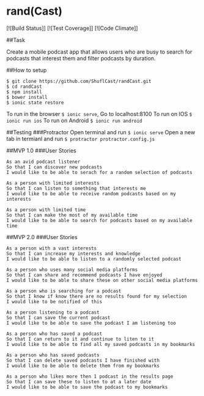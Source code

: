 rand(Cast)
===========
[![Build Status]] [![Test Coverage]] [![Code Climate]]

##Task

Create a mobile podcast app that allows users who are busy to search for podcasts that interest them and filter podcasts by duration.

##How to setup

````
$ git clone https://github.com/ShuflCast/randCast.git
$ cd randCast
$ npm install
$ bower install
$ ionic state restore
````
To run in the browser `$ ionic serve`, Go to localhost:8100
To run on IOS `$ ionic run ios`
To run on Android `$ ionic run android`

##Testing
###Protractor
Open terminal and run `$ ionic serve`
Open a new tab in termianl and run `$ protractor protractor.config.js`

##MVP 1.0
###User Stories

````
As an avid podcast listener
So that I can discover new podcasts
I would like to be able to serach for a random selection of podcasts
````

````
As a person with limited interests
So that I can listen to something that interests me
I would like to be able to receive random podcasts based on my interests
````

````
As a person with limited time
So that I can make the most of my available time
I would like to be able to search for podcasts based on my available time
````

##MVP 2.0
###User Stories

````
As a person with a vast interests
So that I can increase my interests and knowledge
I would like to be able to listen to a randomly selected podcast
````

````
As a person who uses many social media platforms
So that I can share and recommend podcasts I have enjoyed
I would like to be able to share these on other social media platforms
````

````
As a person who is searching for a podcast
So that I know if know there are no results found for my selection
I would like to be notified of this 
````

````
As a person listening to a podcast
So that I can save the current podcast
I would like to be able to save the podcast I am listening too
````

````
As a person who has saved a podcast
So that I can return to it and continue to liten to it
I would like to be able to find all my saved podcasts in my bookmarks
````

````
As a person who has saved podcasts
So that I can delete saved podcasts I have finished with
I would like to be able to delete them from my bookmarks
````

````
As a person who likes more then 1 podcast in the results page
So that I can save these to listen to at a later date
I would like to be able to save the podcast to my bookmarks
````
